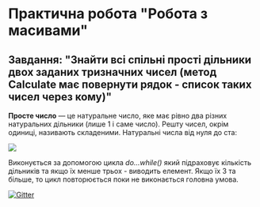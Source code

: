 # Практична робота "Робота з масивами"
## **Завдання:** "Знайти всі спільні прості дільники двох заданих тризначних чисел (метод Calculate має повернути рядок - список таких чисел через кому)"
**Просте число**  — це натуральне число, яке має рівно два різних натуральних дільники (лише 1 і саме число). Решту чисел, окрім одиниці, називають складеними.
Натуральні числа від нуля до ста:

![](https://upload.wikimedia.org/wikipedia/commons/thumb/5/50/Primencomposite0100.svg/220px-Primencomposite0100.svg.png)

Виконується за допомогою цикла *do...while()* який підраховує кількість дільників та якщо їх менше трьох - виводить елемент. Якщо їх 3 та більше, то цикл повторюється поки не виконається головна умова.

[![Gitter](https://badges.gitter.im/PPC-SE-2020/OOP.svg)](https://gitter.im/PPC-SE-2020/OOP?utm_source=badge&utm_medium=badge&utm_campaign=pr-badge)
